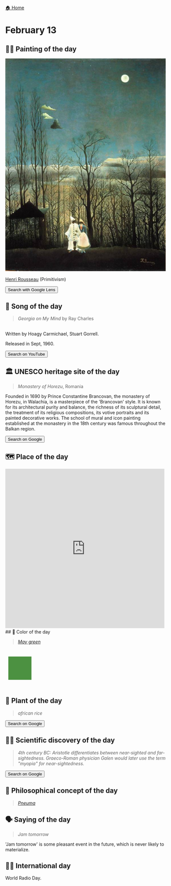 
[🏠 Home](../../index.md)

# February 13

## 🧑‍🎨 Painting of the day

<img width="600" src="../img/Henri_Rousseau_7.jpg">

[Henri Rousseau](https://en.wikipedia.org/wiki/Henri_Rousseau) (Primitivism)

<button class="btn btn-success"
onclick=" window.open('https://lens.google.com/uploadbyurl?url=https://iretes.github.io/one-a-day/data/img/Henri_Rousseau_7.jpg','_blank')">
Search with Google Lens
</button>

## 🎼 Song of the day

> *Georgia on My Mind*
by Ray Charles

<br />Written by Hoagy Carmichael, Stuart Gorrell.

Released in Sept, 1960.

<button class="btn btn-success"
onclick=" window.open('http://www.youtube.com/search?q=Georgia on My Mind by Ray Charles','_blank')">
Search on YouTube
</button>

## 🏛️ UNESCO heritage site of the day

> *Monastery of Horezu*, Romania

<p>Founded in 1690 by Prince Constantine Brancovan, the monastery of Horezu, in Walachia, is a masterpiece of the 'Brancovan' style. It is known for its architectural purity and balance, the richness of its sculptural detail, the treatment of its religious compositions, its votive portraits and its painted decorative works. The school of mural and icon painting established at the monastery in the 18th century was famous throughout the Balkan region.</p>

<button class="btn btn-success"
onclick=" window.open('http://www.google.com/search?q=Monastery of Horezu','_blank')">
Search on Google
</button>

## 🗺️ Place of the day

<iframe
src="https://www.mapcrunch.com"
name="mapcrunch"
width="500"
height="500"
allowTransparency="true"
scrolling="no"
frameborder="0"
>
</iframe>
## 🎨 Color of the day

> *[May green](https://en.wikipedia.org/wiki/Spring_bud#May_green)*

<div style="color:#4C9141; font-size: 100px;">&#9632;</div>

## 🌿 Plant of the day

> *african rice*

<button class="btn btn-success"
onclick=" window.open('http://www.google.com/search?q=african rice','_blank')">
Search on Google
</button>

## 🧑‍🔬 Scientific discovery of the day

> *4th century BC: Aristotle differentiates between near-sighted and far-sightedness. Graeco-Roman physician Galen would later use the term "myopia" for near-sightedness.*

<button class="btn btn-success"
onclick=" window.open('http://www.google.com/search?q=4th century BC: Aristotle differentiates between near-sighted and far-sightedness. Graeco-Roman physician Galen would later use the term myopia for near-sightedness.','_blank')"> 
Search on Google
</button>

## 💭 Philosophical concept of the day

> *[Pneuma](https://en.wikipedia.org/wiki/Pneuma)*

## 🗣️ Saying of the day

> *Jam tomorrow*

'Jam tomorrow' is some pleasant event in the future, which is never likely to materialize.

## 🏳️‍🌈 International day

World Radio Day.